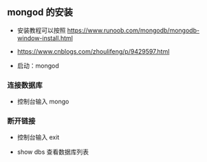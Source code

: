 ## mongod 的安装

- 安装教程可以按照 https://www.runoob.com/mongodb/mongodb-window-install.html
- https://www.cnblogs.com/zhoulifeng/p/9429597.html

- 启动：mongod

### 连接数据库

- 控制台输入 mongo

### 断开链接

- 控制台输入 exit

+ show dbs 查看数据库列表